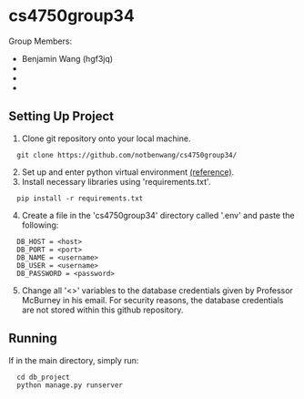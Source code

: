 # cs4750group34

Group Members:
* Benjamin Wang (hgf3jq)
* 
* 
* 

## Setting Up Project
1) Clone git repository onto your local machine.
```
  git clone https://github.com/notbenwang/cs4750group34/
```
2) Set up and enter python virtual environment [(reference)](https://www.freecodecamp.org/news/how-to-setup-virtual-environments-in-python/).
3) Install necessary libraries using 'requirements.txt'.
```
  pip install -r requirements.txt
```
4) Create a file in the 'cs4750group34' directory called '.env' and paste the following:
```
  DB_HOST = <host>
  DB_PORT = <port>
  DB_NAME = <username>
  DB_USER = <username>
  DB_PASSWORD = <password>
```
5) Change all '<>' variables to the  database credentials given by Professor McBurney in his email. For security reasons, the database credentials are not stored within this github repository.
## Running
If in the main directory, simply run:
```
  cd db_project
  python manage.py runserver
```
